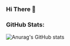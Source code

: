 ### Hi There 👋

### GitHub Stats:
![Anurag's GitHub stats](https://github-readme-stats.vercel.app/api?username=mfcstt&show_icons=true&theme=gruvbox)
